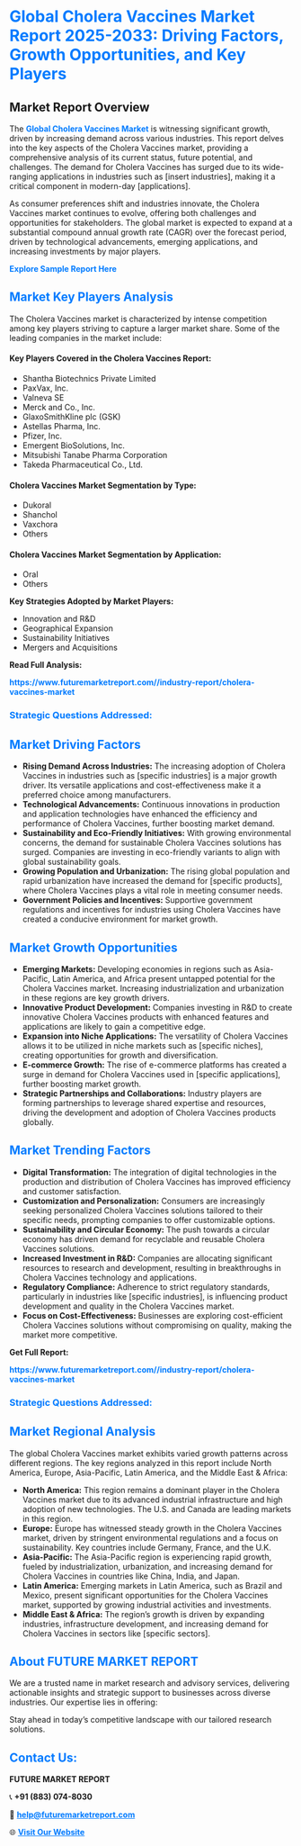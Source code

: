 <h1 style="color: #007BFF;">Global Cholera Vaccines Market Report 2025-2033: Driving Factors, Growth Opportunities, and Key Players</h1>

<section id="overview">
<h2>Market Report Overview</h2>
<p>The <a href="https://www.futuremarketreport.com//industry-report/cholera-vaccines-market" style="color: #007BFF; text-decoration: none;"><strong>Global Cholera Vaccines Market</strong></a> is witnessing significant growth, driven by increasing demand across various industries. This report delves into the key aspects of the Cholera Vaccines market, providing a comprehensive analysis of its current status, future potential, and challenges. The demand for Cholera Vaccines has surged due to its wide-ranging applications in industries such as [insert industries], making it a critical component in modern-day [applications].</p>
<p>As consumer preferences shift and industries innovate, the Cholera Vaccines market continues to evolve, offering both challenges and opportunities for stakeholders. The global market is expected to expand at a substantial compound annual growth rate (CAGR) over the forecast period, driven by technological advancements, emerging applications, and increasing investments by major players.</p>
</section>

<section id="overview">
<p><a href="https://www.futuremarketreport.com//request-sample/reportId=45876" style="color: #007BFF; text-decoration: none;"><strong>Explore Sample Report Here</strong></a></p>
</section>

<section id="key-players">
<h2 style="color: #007BFF;">Market Key Players Analysis</h2>
<p>The Cholera Vaccines market is characterized by intense competition among key players striving to capture a larger market share. Some of the leading companies in the market include:</p>
<h4>Key Players Covered in the Cholera Vaccines Report:</h4>
<ul><li>Shantha Biotechnics Private Limited</li><li>PaxVax, Inc.</li><li>Valneva SE</li><li>Merck and Co., Inc.</li><li>GlaxoSmithKline plc (GSK)</li><li>Astellas Pharma, Inc.</li><li>Pfizer, Inc.</li><li>Emergent BioSolutions, Inc.</li><li>Mitsubishi Tanabe Pharma Corporation</li><li>Takeda Pharmaceutical Co., Ltd.</li></ul>
<h4>Cholera Vaccines Market Segmentation by Type:</h4>
<ul><li>Dukoral</li><li>Shanchol</li><li>Vaxchora</li><li>Others</li></ul>

<h4>Cholera Vaccines Market Segmentation by Application:</h4>
<ul><li>Oral</li><li>Others</li></ul>
<p><strong>Key Strategies Adopted by Market Players:</strong></p>
<ul>
<li>Innovation and R&D</li>
<li>Geographical Expansion</li>
<li>Sustainability Initiatives</li>
<li>Mergers and Acquisitions</li>
</ul>
</section>

<section>
<p><strong>Read Full Analysis: </strong></p><a href="https://www.futuremarketreport.com//industry-report/cholera-vaccines-market" style="color: #007BFF; text-decoration: none;"><strong>https://www.futuremarketreport.com//industry-report/cholera-vaccines-market</strong></a>
<h3 style="color: #007BFF;">Strategic Questions Addressed:</h3>
</section>

<section id="driving-factors">
<h2 style="color: #007BFF;">Market Driving Factors</h2>
<ul>
<li><strong>Rising Demand Across Industries:</strong> The increasing adoption of Cholera Vaccines in industries such as [specific industries] is a major growth driver. Its versatile applications and cost-effectiveness make it a preferred choice among manufacturers.</li>
<li><strong>Technological Advancements:</strong> Continuous innovations in production and application technologies have enhanced the efficiency and performance of Cholera Vaccines, further boosting market demand.</li>
<li><strong>Sustainability and Eco-Friendly Initiatives:</strong> With growing environmental concerns, the demand for sustainable Cholera Vaccines solutions has surged. Companies are investing in eco-friendly variants to align with global sustainability goals.</li>
<li><strong>Growing Population and Urbanization:</strong> The rising global population and rapid urbanization have increased the demand for [specific products], where Cholera Vaccines plays a vital role in meeting consumer needs.</li>
<li><strong>Government Policies and Incentives:</strong> Supportive government regulations and incentives for industries using Cholera Vaccines have created a conducive environment for market growth.</li>
</ul>
</section>

<section id="growth-opportunities">
<h2 style="color: #007BFF;">Market Growth Opportunities</h2>
<ul>
<li><strong>Emerging Markets:</strong> Developing economies in regions such as Asia-Pacific, Latin America, and Africa present untapped potential for the Cholera Vaccines market. Increasing industrialization and urbanization in these regions are key growth drivers.</li>
<li><strong>Innovative Product Development:</strong> Companies investing in R&D to create innovative Cholera Vaccines products with enhanced features and applications are likely to gain a competitive edge.</li>
<li><strong>Expansion into Niche Applications:</strong> The versatility of Cholera Vaccines allows it to be utilized in niche markets such as [specific niches], creating opportunities for growth and diversification.</li>
<li><strong>E-commerce Growth:</strong> The rise of e-commerce platforms has created a surge in demand for Cholera Vaccines used in [specific applications], further boosting market growth.</li>
<li><strong>Strategic Partnerships and Collaborations:</strong> Industry players are forming partnerships to leverage shared expertise and resources, driving the development and adoption of Cholera Vaccines products globally.</li>
</ul>
</section>

<section id="trending-factors">
<h2 style="color: #007BFF;">Market Trending Factors</h2>
<ul>
<li><strong>Digital Transformation:</strong> The integration of digital technologies in the production and distribution of Cholera Vaccines has improved efficiency and customer satisfaction.</li>
<li><strong>Customization and Personalization:</strong> Consumers are increasingly seeking personalized Cholera Vaccines solutions tailored to their specific needs, prompting companies to offer customizable options.</li>
<li><strong>Sustainability and Circular Economy:</strong> The push towards a circular economy has driven demand for recyclable and reusable Cholera Vaccines solutions.</li>
<li><strong>Increased Investment in R&D:</strong> Companies are allocating significant resources to research and development, resulting in breakthroughs in Cholera Vaccines technology and applications.</li>
<li><strong>Regulatory Compliance:</strong> Adherence to strict regulatory standards, particularly in industries like [specific industries], is influencing product development and quality in the Cholera Vaccines market.</li>
<li><strong>Focus on Cost-Effectiveness:</strong> Businesses are exploring cost-efficient Cholera Vaccines solutions without compromising on quality, making the market more competitive.</li>
</ul>
</section>

<section>
<p><strong>Get Full Report: </strong></p><a href="https://www.futuremarketreport.com//industry-report/cholera-vaccines-market" style="color: #007BFF; text-decoration: none;"><strong>https://www.futuremarketreport.com//industry-report/cholera-vaccines-market</strong></a>
<h3 style="color: #007BFF;">Strategic Questions Addressed:</h3>
</section>


<section id="regional-analysis">
<h2 style="color: #007BFF;">Market Regional Analysis</h2>
<p>The global Cholera Vaccines market exhibits varied growth patterns across different regions. The key regions analyzed in this report include North America, Europe, Asia-Pacific, Latin America, and the Middle East & Africa:</p>
<ul>
<li><strong>North America:</strong> This region remains a dominant player in the Cholera Vaccines market due to its advanced industrial infrastructure and high adoption of new technologies. The U.S. and Canada are leading markets in this region.</li>
<li><strong>Europe:</strong> Europe has witnessed steady growth in the Cholera Vaccines market, driven by stringent environmental regulations and a focus on sustainability. Key countries include Germany, France, and the U.K.</li>
<li><strong>Asia-Pacific:</strong> The Asia-Pacific region is experiencing rapid growth, fueled by industrialization, urbanization, and increasing demand for Cholera Vaccines in countries like China, India, and Japan.</li>
<li><strong>Latin America:</strong> Emerging markets in Latin America, such as Brazil and Mexico, present significant opportunities for the Cholera Vaccines market, supported by growing industrial activities and investments.</li>
<li><strong>Middle East & Africa:</strong> The region’s growth is driven by expanding industries, infrastructure development, and increasing demand for Cholera Vaccines in sectors like [specific sectors].</li>
</ul>
</section>

<footer>
<h2 style="color: #007BFF;">About FUTURE MARKET REPORT</h2>
<p>We are a trusted name in market research and advisory services, delivering actionable insights and strategic support to businesses across diverse industries. Our expertise lies in offering:</p>

<p>Stay ahead in today’s competitive landscape with our tailored research solutions.</p>

<h2 style="color: #007BFF;">Contact Us:</h2>
<p><strong>FUTURE MARKET REPORT</strong></p>
<p>📞 <strong>+91 (883) 074-8030</strong></p>
<p>📧 <strong><a href="mailto:help@futuremarketreport.com" style="color: #007BFF;">help@futuremarketreport.com</a></strong></p>
<p>🌐 <strong><a href="https://www.futuremarketreport.com/" style="color: #007BFF;">Visit Our Website</a></strong></p>
</footer>